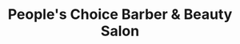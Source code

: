 ---
title: "People's Choice Barber & Beauty Salon"
url: /brooklyn/peoples-choice-barber-und-beauty-salon/
shop: Friseur
---